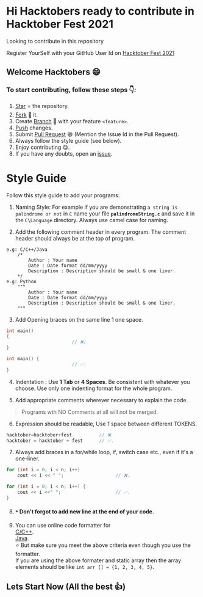 # Hi Hacktobers ready to contribute in Hacktober Fest 2021

Looking to contribute in this repository

Register YourSelf with your GitHub User Id on [Hacktober Fest 2021](https://hacktoberfest.digitalocean.com) 

## Welcome Hacktobers :smile:
### To start contributing, follow these steps :point_down::

1. [Star](https://help.github.com/en/articles/about-stars) :star: the repository.
2. [Fork](https://help.github.com/en/articles/fork-a-repo) :fork_and_knife: it.
3. Create [Branch](https://help.github.com/en/articles/about-branches) :herb: with your feature `<feature>`.
4. [Push](https://help.github.com/en/articles/pushing-to-a-remote) changes.
5. Submit [Pull Request](https://help.github.com/en/articles/about-pull-requests) :smile: (Mention the Issue Id in the Pull Request).
6. Always follow the style guide (see below).
7. Enjoy contributing :yum:.
8. If you have any doubts, open an [issue](https://github.com/khagapati-bagh/hacktoberfest2k21/issues/new). 

# Style Guide
Follow this style guide to add your programs:

1. Naming Style: 
   For example if you are demonstrating `a string is palindrome or not` in `C` name your file **`palindromeString.c`** and save it in the `C\Language` directory. Always use camel case for naming.

2. Add the following comment header in every program. The comment header should always be at the top of program.
```
e.g: C/C++/Java
    /*
        Author : Your name
        Date : Date format dd/mm/yyyy
        Description : Description should be small & one liner.
    */
e.g: Python
    """
        Author : Your name
        Date : Date format dd/mm/yyyy
        Description : Description should be small & one liner.
    """
```
3. Add Opening braces on the same line 1 one space.
```cpp
int main()
{
                        // ❌.
}

int main() {
                        // ✅.
}
```
4. Indentation : 
    Use **1 Tab** or **4 Spaces**. Be consistent with whatever you choose.
    Use only one indenting format for the whole program.

5. Add appropriate comments wherever necessary to explain the code.
> Programs wth NO Comments at all will not be merged.

6. Expression should be readable, Use 1 space between different TOKENS.
```cpp 
hacktober=hacktober+fest          // ❌.
hacktober = hacktober + fest      // ✅.
```
7. Always add braces in a for/while loop, if, switch case etc., even if it's a one-liner.
```cpp    
for (int i = 0; i < n; i++)
    cout << i << " ";                   // ❌.

for (int i = 0; i < n; i++) {
    cout << i <<" ";                    // ✅.
}
```
8. #### `*` Don't forgot to add new line at the end of your code.
9. You can use online code formatter for \
    [C/C++](https://codebeautify.org/cpp-formatter-beautifier). \
    [Java](https://codebeautify.org/javaviewer). \
    :star: But make sure you meet the above criteria even though you use the formatter. \
    If you are using the above formater and static array then the array elements should be like `int arr [] = {1, 2, 3, 4, 5}`.
    
 ## Lets Start Now (All the best 👍)
